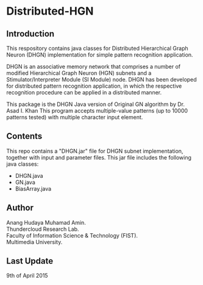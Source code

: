 # Distributed-HGN

## Introduction

This respository contains java classes for Distributed Hierarchical Graph Neuron (DHGN) implementation for simple pattern recognition application.  

DHGN is an associative memory network that comprises a number of modified Hierarchical Graph Neuron (HGN) subnets and a Stimulator/Interpreter Module (SI Module) node. DHGN has been developed for distributed pattern recognition application, in which the respective recognition procedure can be applied in a distributed manner.

This package is the DHGN Java version of Original GN algorithm by Dr. Asad I. Khan This program accepts multiple-value patterns (up to 10000 patterns tested) with multiple character input element.

## Contents

This repo contains a "DHGN.jar" file for DHGN subnet implementation, together with input and parameter files. This jar file includes the following java classes:
- DHGN.java
- GN.java
- BiasArray.java

## Author

Anang Hudaya Muhamad Amin.  
Thundercloud Research Lab.  
Faculty of Information Science & Technology (FIST).  
Multimedia University.  

## Last Update

9th of April 2015
